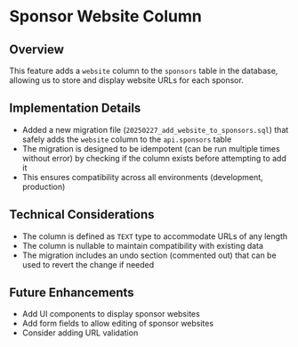 # Sponsor Website Column

## Overview
This feature adds a `website` column to the `sponsors` table in the database, allowing us to store and display website URLs for each sponsor.

## Implementation Details
- Added a new migration file (`20250227_add_website_to_sponsors.sql`) that safely adds the `website` column to the `api.sponsors` table
- The migration is designed to be idempotent (can be run multiple times without error) by checking if the column exists before attempting to add it
- This ensures compatibility across all environments (development, production)

## Technical Considerations
- The column is defined as `TEXT` type to accommodate URLs of any length
- The column is nullable to maintain compatibility with existing data
- The migration includes an undo section (commented out) that can be used to revert the change if needed

## Future Enhancements
- Add UI components to display sponsor websites
- Add form fields to allow editing of sponsor websites
- Consider adding URL validation
